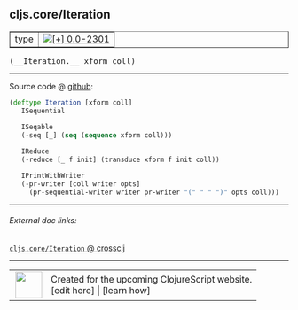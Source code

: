 ## cljs.core/Iteration



 <table border="1">
<tr>
<td>type</td>
<td><a href="https://github.com/cljsinfo/cljs-api-docs/tree/0.0-2301"><img valign="middle" alt="[+] 0.0-2301" title="Added in 0.0-2301" src="https://img.shields.io/badge/+-0.0--2301-lightgrey.svg"></a> </td>
</tr>
</table>


 <samp>
(__Iteration.__ xform coll)<br>
</samp>

---







Source code @ [github](https://github.com/clojure/clojurescript/blob/r2342/src/cljs/cljs/core.cljs#L8173-L8184):

```clj
(deftype Iteration [xform coll]
   ISequential
   
   ISeqable
   (-seq [_] (seq (sequence xform coll)))

   IReduce
   (-reduce [_ f init] (transduce xform f init coll))

   IPrintWithWriter
   (-pr-writer [coll writer opts]
     (pr-sequential-writer writer pr-writer "(" " " ")" opts coll)))
```

<!--
Repo - tag - source tree - lines:

 <pre>
clojurescript @ r2342
└── src
    └── cljs
        └── cljs
            └── <ins>[core.cljs:8173-8184](https://github.com/clojure/clojurescript/blob/r2342/src/cljs/cljs/core.cljs#L8173-L8184)</ins>
</pre>

-->

---



###### External doc links:

[`cljs.core/Iteration` @ crossclj](http://crossclj.info/fun/cljs.core.cljs/Iteration.html)<br>

---

 <table>
<tr><td>
<img valign="middle" align="right" width="48px" src="http://i.imgur.com/Hi20huC.png">
</td><td>
Created for the upcoming ClojureScript website.<br>
[edit here] | [learn how]
</td></tr></table>

[edit here]:https://github.com/cljsinfo/cljs-api-docs/blob/master/cljsdoc/cljs.core/Iteration.cljsdoc
[learn how]:https://github.com/cljsinfo/cljs-api-docs/wiki/cljsdoc-files

<!--

This information was too distracting to show to readers, but I'll leave it
commented here since it is helpful to:

- pretty-print the data used to generate this document
- and show how to retrieve that data



The API data for this symbol:

```clj
{:ns "cljs.core",
 :name "Iteration",
 :type "type",
 :signature ["[xform coll]"],
 :source {:code "(deftype Iteration [xform coll]\n   ISequential\n   \n   ISeqable\n   (-seq [_] (seq (sequence xform coll)))\n\n   IReduce\n   (-reduce [_ f init] (transduce xform f init coll))\n\n   IPrintWithWriter\n   (-pr-writer [coll writer opts]\n     (pr-sequential-writer writer pr-writer \"(\" \" \" \")\" opts coll)))",
          :title "Source code",
          :repo "clojurescript",
          :tag "r2342",
          :filename "src/cljs/cljs/core.cljs",
          :lines [8173 8184]},
 :full-name "cljs.core/Iteration",
 :full-name-encode "cljs.core/Iteration",
 :history [["+" "0.0-2301"]]}

```

Retrieve the API data for this symbol:

```clj
;; from Clojure REPL
(require '[clojure.edn :as edn])
(-> (slurp "https://raw.githubusercontent.com/cljsinfo/cljs-api-docs/catalog/cljs-api.edn")
    (edn/read-string)
    (get-in [:symbols "cljs.core/Iteration"]))
```

-->
